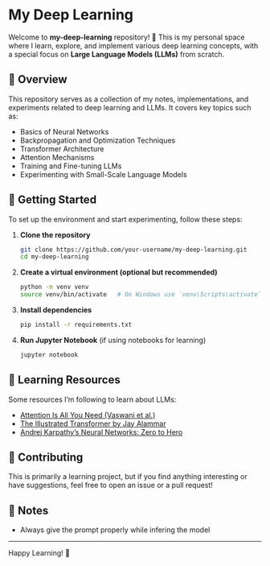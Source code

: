 # My Deep Learning

Welcome to **my-deep-learning** repository! 🚀 This is my personal space where I learn, explore, and implement various deep learning concepts, with a special focus on **Large Language Models (LLMs)** from scratch.

## 📌 Overview
This repository serves as a collection of my notes, implementations, and experiments related to deep learning and LLMs. It covers key topics such as:

- Basics of Neural Networks
- Backpropagation and Optimization Techniques
- Transformer Architecture
- Attention Mechanisms
- Training and Fine-tuning LLMs
- Experimenting with Small-Scale Language Models

## 🚀 Getting Started
To set up the environment and start experimenting, follow these steps:

1. **Clone the repository**
   ```sh
   git clone https://github.com/your-username/my-deep-learning.git
   cd my-deep-learning
   ```

2. **Create a virtual environment (optional but recommended)**
   ```sh
   python -m venv venv
   source venv/bin/activate   # On Windows use `venv\Scripts\activate`
   ```

3. **Install dependencies**
   ```sh
   pip install -r requirements.txt
   ```

4. **Run Jupyter Notebook** (if using notebooks for learning)
   ```sh
   jupyter notebook
   ```

## 📖 Learning Resources
Some resources I’m following to learn about LLMs:
- [Attention Is All You Need (Vaswani et al.)](https://arxiv.org/abs/1706.03762)
- [The Illustrated Transformer by Jay Alammar](https://jalammar.github.io/illustrated-transformer/)
- [Andrej Karpathy’s Neural Networks: Zero to Hero](https://www.youtube.com/playlist?list=PLQ3M8zq3Z8QwHS2JP1ZLO-RvUmycwHEN_)

## 🤝 Contributing
This is primarily a learning project, but if you find anything interesting or have suggestions, feel free to open an issue or a pull request!

## 📜 Notes
- Always give the prompt properly while infering the model

---
Happy Learning! 🚀
